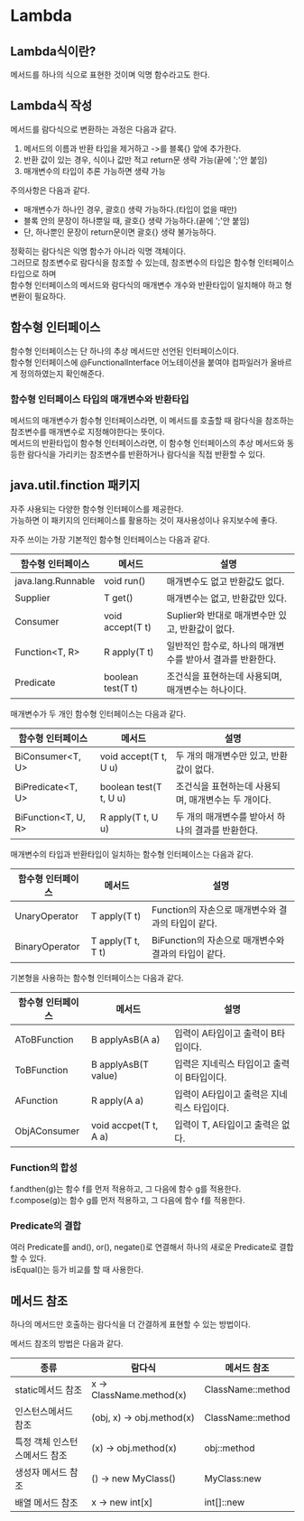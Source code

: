 # Lambda

## Lambda식이란?
메서드를 하나의 식으로 표현한 것이며 익명 함수라고도 한다.   

## Lambda식 작성
메서드를 람다식으로 변환하는 과정은 다음과 같다.   
1. 메서드의 이름과 반환 타입을 제거하고 ->를 블록{} 앞에 추가한다.
2. 반환 값이 있는 경우, 식이나 값만 적고 return문 생략 가능(끝에 ';'안 붙임)
3. 매개변수의 타입이 추론 가능하면 생략 가능

주의사항은 다음과 같다.   
* 매개변수가 하나인 경우, 괄호() 생략 가능하다.(타입이 없을 때만)
* 블록 안의 문장이 하나뿐일 때, 괄호{} 생략 가능하다.(끝에 ';'안 붙임)
* 단, 하나뿐인 문장이 return문이면 괄호{} 생략 불가능하다.

정확히는 람다식은 익명 함수가 아니라 익명 객체이다.   
그러므로 참조변수로 람다식을 참조할 수 있는데, 참조변수의 타입은 함수형 인터페이스 타입으로 하며   
함수형 인터페이스의 메서드와 람다식의 매개변수 개수와 반환타입이 일치해야 하고 형변환이 필요하다.   

## 함수형 인터페이스
함수형 인터페이스는 단 하나의 추상 메서드만 선언된 인터페이스이다.   
함수형 인터페이스에 @FunctionalInterface 어노테이션을 붙여야 컴파일러가 올바르게 정의하였는지 확인해준다.   

### 함수형 인터페이스 타입의 매개변수와 반환타입
메서드의 매개변수가 함수형 인터페이스라면, 이 메서드를 호출할 때 람다식을 참조하는 참조변수를 매개변수로 지정해야한다는 뜻이다.   
메서드의 반환타입이 함수형 인터페이스라면, 이 함수형 인터페이스의 추상 메서드와 동등한 람다식을 가리키는 참조변수를 반환하거나 람다식을 직접 반환할 수 있다.   

## java.util.finction 패키지
자주 사용되는 다양한 함수형 인터페이스를 제공한다.   
가능하면 이 패키지의 인터페이스를 활용하는 것이 재사용성이나 유지보수에 좋다.   

자주 쓰이는 가장 기본적인 함수형 인터페이스는 다음과 같다.   

| 함수형 인터페이스 | 메서드 | 설명 |
| --- | --- | --- |
| java.lang.Runnable | void run() | 매개변수도 없고 반환값도 없다. |
| Supplier<T> | T get() | 매개변수는 없고, 반환값만 있다. |
| Consumer<T> | void accept(T t) | Suplier와 반대로 매개변수만 있고, 반환값이 없다. |
| Function<T, R> | R apply(T t) | 일반적인 함수로, 하나의 매개변수를 받아서 결과를 반환한다. |
| Predicate<T> | boolean test(T t) | 조건식을 표현하는데 사용되며, 매개변수는 하나이다. |

매개변수가 두 개인 함수형 인터페이스는 다음과 같다.   

| 함수형 인터페이스 | 메서드 | 설명 |
| --- | --- | --- |
| BiConsumer<T, U> | void accept(T t, U u) | 두 개의 매개변수만 있고, 반환값이 없다. |
| BiPredicate<T, U> | boolean test(T t, U u) | 조건식을 표현하는데 사용되며, 매개변수는 두 개이다. |
| BiFunction<T, U, R> | R apply(T t, U u) | 두 개의 매개변수를 받아서 하나의 결과를 반환한다. |

매개변수의 타입과 반환타입이 일치하는 함수형 인터페이스는 다음과 같다.   

| 함수형 인터페이스 | 메서드 | 설명 |
| --- | --- | --- |
| UnaryOperator<T> | T apply(T t) | Function의 자손으로 매개변수와 결과의 타입이 같다. |
| BinaryOperator<T> | T apply(T t, T t) | BiFunction의 자손으로 매개변수와 결과의 타입이 같다. |

기본형을 사용하는 함수형 인터페이스는 다음과 같다.   

| 함수형 인터페이스 | 메서드 | 설명 |
| --- | --- | --- |
| AToBFunction | B applyAsB(A a) | 입력이 A타입이고 출력이 B타입이다. |
| ToBFunction<T> | B applyAsB(T value) | 입력은 지네릭스 타입이고 출력이 B타입이다. |
| AFunction<R> | R apply(A a) | 입력이 A타입이고 출력은 지네릭스 타입이다. |
| ObjAConsumer | void accpet(T t, A a) | 입력이 T, A타입이고 출력은 없다. |

### Function의 합성
f.andthen(g)는 함수 f를 먼저 적용하고, 그 다음에 함수 g를 적용한다.   
f.compose(g)는 함수 g를 먼저 적용하고, 그 다음에 함수 f를 적용한다.   

### Predicate의 결합
여러 Predicate를 and(), or(), negate()로 연결해서 하나의 새로운 Predicate로 결합할 수 있다.   
isEqual()는 등가 비교를 할 때 사용한다.   

## 메서드 참조
하나의 메서드만 호출하는 람다식을 더 간결하게 표현할 수 있는 방법이다.   

메서드 참조의 방법은 다음과 같다.   

| 종류 | 람다식 | 메서드 참조 |
| --- | --- | --- |
| static메서드 참조 | x -> ClassName.method(x) | ClassName::method |
| 인스턴스메서드 참조 | (obj, x) -> obj.method(x) | ClassName::method |
| 특정 객체 인스턴스메서드 참조 | (x) -> obj.method(x) | obj::method |
| 생성자 메서드 참조 | () -> new MyClass() | MyClass:new |
| 배열 메서드 참조 | x -> new int[x] | int[]::new |